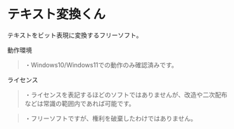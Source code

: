 # テキスト変換くん

テキストをビット表現に変換するフリーソフト。

動作環境

>・Windows10/Windows11での動作のみ確認済みです。

ライセンス

>・ライセンスを表記するほどのソフトではありませんが、改造や二次配布などは常識の範囲内であれば可能です。

>・フリーソフトですが、権利を破棄したわけではありません。
